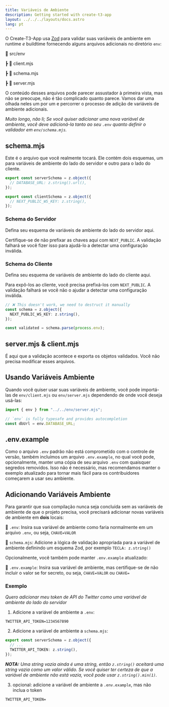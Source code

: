 ```yaml
---
title: Variáveis de Ambiente
description: Getting started with create-t3-app
layout: ../../../layouts/docs.astro
lang: pt
---
```


O Create-T3-App usa [Zod](https://github.com/colinhacks/zod) para validar suas variáveis de ambiente em runtime _e_ buildtime fornecendo alguns arquivos adicionais no diretório `env`:

📁 src/env

┣ 📄 client.mjs

┣ 📄 schema.mjs

┣ 📄 server.mjs

O conteúdo desses arquivos pode parecer assustador à primeira vista, mas não se preocupe, não é tão complicado quanto parece. Vamos dar uma olhada neles um por um e percorrer o processo de adição de variáveis de ambiente adicionais.

_Muito longo, não li; Se você quiser adicionar uma nova variável de ambiente, você deve adicioná-la tanto ao seu `.env` quanto definir o validador em `env/schema.mjs`._

## schema.mjs

Este é o arquivo que você realmente tocará. Ele contém dois esquemas, um para variáveis de ambiente do lado do servidor e outro para o lado do cliente.

```ts:env/schema.mjs
export const serverSchema = z.object({
  // DATABASE_URL: z.string().url(),
});

export const clientSchema = z.object({
  // NEXT_PUBLIC_WS_KEY: z.string(),
});
```

### Schema do Servidor

Defina seu esquema de variáveis de ambiente do lado do servidor aqui.

Certifique-se de não prefixar as chaves aqui com `NEXT_PUBLIC`. A validação falhará se você fizer isso para ajudá-lo a detectar uma configuração inválida.

### Schema do Cliente

Defina seu esquema de variáveis de ambiente do lado do cliente aqui.

Para expô-los ao cliente, você precisa prefixá-los com `NEXT_PUBLIC`. A validação falhará se você não o ajudar a detectar uma configuração inválida.

```ts
// ❌ This doesn't work, we need to destruct it manually
const schema = z.object({
  NEXT_PUBLIC_WS_KEY: z.string(),
});

const validated = schema.parse(process.env);
```

## server.mjs & client.mjs

É aqui que a validação acontece e exporta os objetos validados. Você não precisa modificar esses arquivos.

## Usando Variáveis Ambiente

Quando você quiser usar suas variáveis de ambiente, você pode importá-las de `env/client.mjs` ou `env/server.mjs` dependendo de onde você deseja usá-las:

```ts:pages/api/hello.ts
import { env } from "../../env/server.mjs";

// `env` is fully typesafe and provides autocompletion
const dbUrl = env.DATABASE_URL;
```

## .env.example

Como o arquivo `.env` padrão não está comprometido com o controle de versão, também incluímos um arquivo `.env.example`, no qual você pode, opcionalmente, manter uma cópia de seu arquivo `.env` com quaisquer segredos removidos. Isso não é necessário, mas recomendamos manter o exemplo atualizado para tornar mais fácil para os contribuidores começarem a usar seu ambiente.

## Adicionando Variáveis Ambiente

Para garantir que sua compilação nunca seja concluída sem as variáveis de ambiente de que o projeto precisa, você precisará adicionar novas variáveis de ambiente em **dois** locais:

📄 `.env`: Insira sua variável de ambiente como faria normalmente em um arquivo `.env`, ou seja, `CHAVE=VALOR`

📄 `schema.mjs`: Adicione a lógica de validação apropriada para a variável de ambiente definindo um esquema Zod, por exemplo `TECLA: z.string()`

Opcionalmente, você também pode manter `.env.example` atualizado:

📄 `.env.example`: Insira sua variável de ambiente, mas certifique-se de não incluir o valor se for secreto, ou seja, `CHAVE=VALOR` ou `CHAVE=`

### Exemplo

_Quero adicionar meu token de API do Twitter como uma variável de ambiente do lado do servidor_

1. Adicione a variável de ambiente a `.env`:

```
TWITTER_API_TOKEN=1234567890
```

2. Adicione a variável de ambiente a `schema.mjs`:

```ts
export const serverSchema = z.object({
  // ...
  TWITTER_API_TOKEN: z.string(),
});
```

_**NOTA:** Uma string vazia ainda é uma string, então `z.string()` aceitará uma string vazia como um valor válido. Se você quiser ter certeza de que a variável de ambiente não está vazia, você pode usar `z.string().min(1)`._

3. opcional: adicione a variável de ambiente a `.env.example`, mas não inclua o token

```
TWITTER_API_TOKEN=
```
